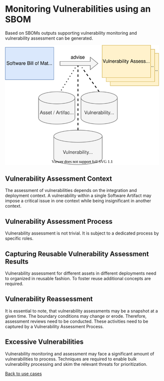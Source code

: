 # Monitoring Vulnerabilities using an SBOM

Based on SBOMs outputs supporting vulnerability monitoring and vulnerability assessment can be generated.

![Vulnerability Dashboards created from SBOM](figures/03-sbom-to-dashboard.svg)

## Vulnerability Assessment Context

The assessment of vulnerabilities depends on the integration and deployment context. A vulnerability within a single
Software Artifact may impose a critical issue in one context while being insignificant in another context.

## Vulnerability Assessment Process

Vulnerability assessment is not trivial. It is subject to a dedicated process by specific roles.

## Capturing Reusable Vulnerability Assessment Results

Vulnerability assessment for different assets in different deployments need to organized in reusable fashion. To 
foster reuse additional concepts are required.

## Vulnerability Reassessment

It is essential to note, that vulnerability assessments may be a snapshot at a given time. The boundary conditions may
change or erode. Therefore, assessment reviews need to be conducted. These activities need to be captured by a 
Vulnerability Assessment Process.

## Excessive Vulnerabilities

Vulnerability monitoring and assessment may face a significant amount of vulnerabilities to process. Techniques are 
required to enable bulk vulnerability processing and skim the relevant threats for prioritization.

[Back to use cases](../README.md#sbom-use-cases)